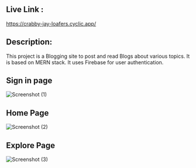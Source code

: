 ## Live Link : 
https://crabby-jay-loafers.cyclic.app/

## Description:
This project is a Blogging site to post and read Blogs about various topics. It is based on MERN stack. It uses Firebase for user authentication.

## Sign in page
![Screenshot (1)](https://github.com/Ved142/BlogApp/assets/100083207/164e33b1-f6fb-4315-8614-4c9897de413c)

## Home Page
![Screenshot (2)](https://github.com/Ved142/BlogApp/assets/100083207/fdb80412-0bce-4187-88ed-2c8baf45d165)

## Explore Page
![Screenshot (3)](https://github.com/Ved142/BlogApp/assets/100083207/b41a761f-9e91-47a6-af10-e2d1b43b2cad)

